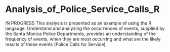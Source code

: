 # Analysis_of_Police_Service_Calls_R
IN PROGRESS
This analysis is presented as an example of using the R langauge. Understand and analyzing the occurrences of events, supplied by the Santa Monica Police Departments, provides an understanding of the frequency of events, when they are most occurring and what are the likely results of these events (Police Calls for Service). 
